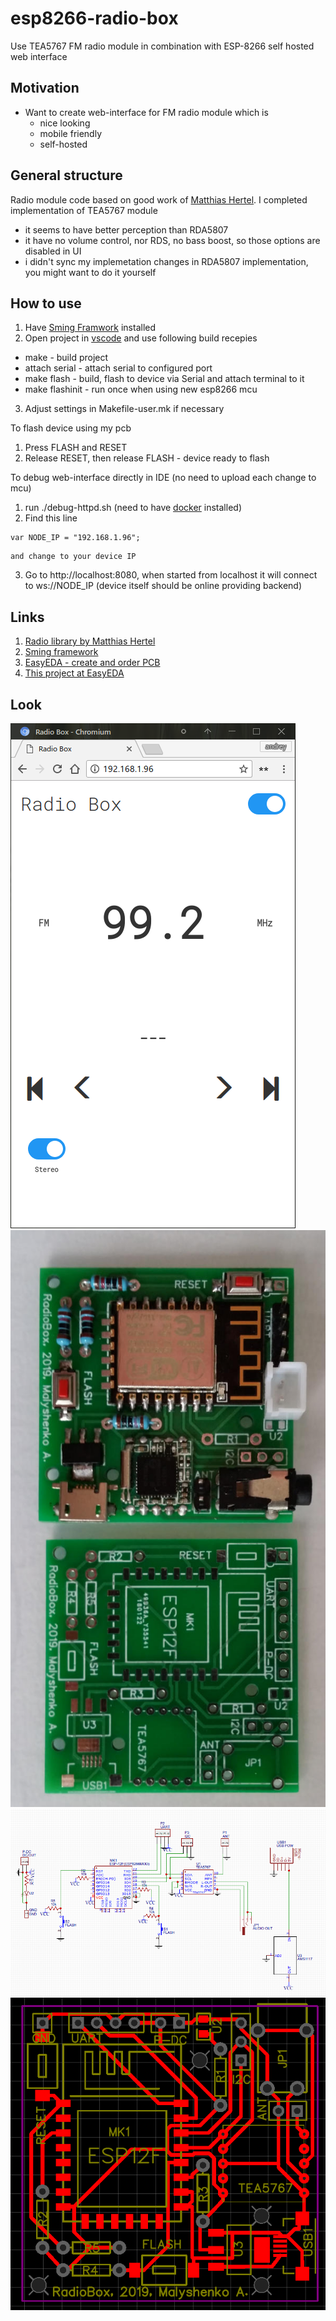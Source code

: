 # esp8266-radio-box

Use TEA5767 FM radio module in combination with ESP-8266 self hosted web interface

## Motivation

* Want to create web-interface for FM radio module which is
    * nice looking
    * mobile friendly
    * self-hosted

## General structure

Radio module code based on good work of [Matthias Hertel](http://www.mathertel.de). 
I completed implementation of TEA5767 module 
* it seems to have better perception than RDA5807
* it have no volume control, nor RDS, no bass boost, so those options are disabled in UI
* i didn't sync my implemetation changes in RDA5807 implementation, you might want to do it yourself

## How to use
1. Have [Sming Framwork](https://github.com/SmingHub/Sming) installed
2. Open project in [vscode](https://github.com/Microsoft/vscode) and use following build recepies
* make - build project
* attach serial - attach serial to configured port
* make flash - build, flash to device via Serial and attach terminal to it
* make flashinit - run once when using new esp8266 mcu
3. Adjust settings in Makefile-user.mk if necessary

To flash device using my pcb
1. Press FLASH and RESET
2. Release RESET, then release FLASH - device ready to flash

To debug web-interface directly in IDE (no need to upload each change to mcu)
1. run ./debug-httpd.sh (need to have [docker](https://www.docker.com/) installed)
2. Find this line 
```
var NODE_IP = "192.168.1.96";
```
    and change to your device IP
3. Go to http://localhost:8080,
 when started from localhost it will connect to ws://NODE_IP (device itself should be online providing backend)


## Links
1. [Radio library by Matthias Hertel](https://github.com/mathertel/Radio)
1. [Sming framework](https://github.com/SmingHub/Sming)
1. [EasyEDA - create and order PCB](https://easyeda.com)
1. [This project at EasyEDA](https://easyeda.com/andrey.mal/07_radiobox-dd061be66402444d946e622d28fd211e)

## Look
![Home page](https://raw.githubusercontent.com/anabolyc/esp8266-radio-box/master/images/screen-01.png)
![Device look](https://raw.githubusercontent.com/anabolyc/esp8266-radio-box/master/images/screen-02.jpg)
![Schematics](https://raw.githubusercontent.com/anabolyc/esp8266-radio-box/master/images/screen-03.png)
![PCB](https://raw.githubusercontent.com/anabolyc/esp8266-radio-box/master/images/screen-04.png)

